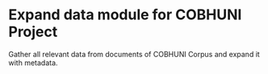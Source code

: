 # Expand data module for COBHUNI Project

Gather all relevant data from documents of COBHUNI Corpus and expand it with metadata.
